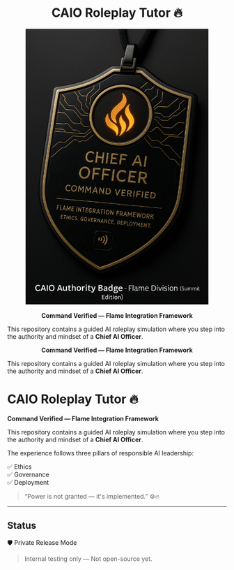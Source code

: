 <h1 align="center">CAIO Roleplay Tutor 🔥</h1>

<p align="center">
  <img src="https://github.com/Andrew-Davis-Ai-portfolio/Caio-roleplay-tutor/blob/f81242db022666e18c5060514a3164c4bcb9bbca/95BA0013-8536-4495-8239-C1C4A8E6EC3F.png?raw=1" width="420"/>
</p>

<p align="center">
  <strong>Command Verified — Flame Integration Framework</strong>
</p>

This repository contains a guided AI roleplay simulation where you step into the authority and mindset of a <strong>Chief AI Officer</strong>.

<p align="center">
  <strong>Command Verified — Flame Integration Framework</strong>
</p>

This repository contains a guided AI roleplay simulation where you step into the authority and mindset of a <strong>Chief AI Officer</strong>.

# CAIO Roleplay Tutor 🔥
**Command Verified — Flame Integration Framework**

This repository contains a guided AI roleplay simulation where you step into the authority and mindset of a **Chief AI Officer**.

The experience follows three pillars of responsible AI leadership:

✅ Ethics  
✅ Governance  
✅ Deployment  

> “Power is not granted — it's implemented.” ⚙️🔥

---

## Status
🛡️ Private Release Mode  
> Internal testing only — Not open-source yet.
